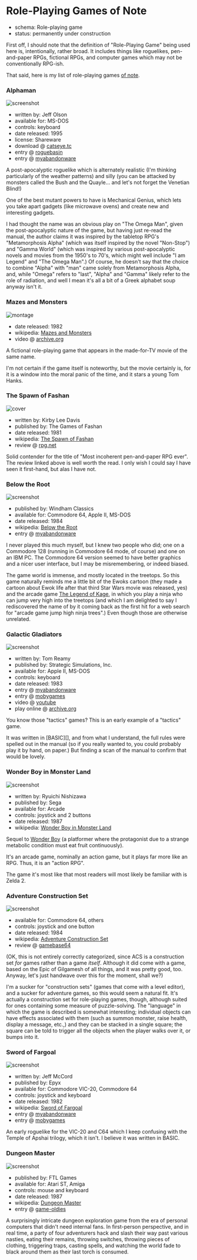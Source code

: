 Role-Playing Games of Note
==========================

*   schema: Role-playing game
*   status: permanently under construction

First off, I should note that the definition of "Role-Playing Game" being
used here is, intentionally, rather broad.  It includes things like
roguelikes, pen-and-paper RPGs, fictional RPGs, and computer games which
may not be conventionally RPG-ish.

That said, here is my list of role-playing games
[of note](A%20Note%20on%20Items%20of%20Note.md).

### Alphaman

![screenshot](http://www.myabandonware.com/media/screenshots/a/alphaman-315/alphaman_1.gif)

*   written by: Jeff Olson
*   available for: MS-DOS
*   controls: keyboard
*   date released: 1995
*   license: Shareware
*   download @ [catseye.tc](http://static.catseye.tc/redistfiles/msdos/Alphaman.zip)
*   entry @ [roguebasin](http://www.roguebasin.com/index.php?title=Alphaman)
*   entry @ [myabandonware](http://www.myabandonware.com/game/alphaman-315)

A post-apocalyptic roguelike which is alternately realistic (I'm thinking
particularly of the weather patterns) and silly (you can be attacked by
monsters called the Bush and the Quayle... and let's not forget the
Venetian Blind!)

One of the best mutant powers to have is Mechanical Genius, which lets you
take apart gadgets (like microwave ovens) and create new and interesting
gadgets.

I had thought the name was an obvious play on "The Omega Man", given the
post-apocalyptic nature of the game, but having just re-read the manual,
the author claims it was inspired by the tabletop RPG's "Metamorphosis Alpha"
(which was itself inspired by the novel "Non-Stop") and "Gamma World" (which
was inspired by various post-apocalyptic novels and movies from the 1950's to
70's, which might well include "I am Legend" and "The Omega Man".) Of course,
he doesn't say that the choice to combine "Alpha" with "man" came solely from
Metamorphosis Alpha, and, while "Omega" refers to "last", "Alpha" and "Gamma"
likely refer to the role of radiation, and well I mean it's all a bit of a
Greek alphabet soup anyway isn't it.

### Mazes and Monsters

![montage](https://archive.org/download/mazes_and_monsters/mazes_and_monsters.gif)

*   date released: 1982
*   wikipedia: [Mazes and Monsters](https://en.wikipedia.org/wiki/Mazes_and_Monsters)
*   video @ [archive.org](https://archive.org/details/mazes_and_monsters)

A fictional role-playing game that appears in the made-for-TV movie of the
same name.

I'm not certain if the game itself is noteworthy, but the movie certainly
is, for it is a window into the moral panic of the time, and it stars a
young Tom Hanks.

### The Spawn of Fashan

![cover](https://www.rpg.net/pictures/cache/picthumb28836-medium.jpg)

*   written by: Kirby Lee Davis
*   published by: The Games of Fashan
*   date released: 1981
*   wikipedia: [The Spawn of Fashan](https://en.wikipedia.org/wiki/The_Spawn_of_Fashan)
*   review @ [rpg.net](https://www.rpg.net/reviews/archive/classic/rev_6157.phtml)

Solid contender for the title of "Most incoherent pen-and-paper RPG ever".  The
review linked above is well worth the read.  I only wish I could say I have seen
it first-hand, but alas I have not.

### Below the Root

![screenshot](http://www.myabandonware.com/media/screenshots/b/below-the-root-4v0/thumbs/below-the-root_4.png)

*   published by: Windham Classics
*   available for: Commodore 64, Apple II, MS-DOS
*   date released: 1984
*   wikipedia: [Below the Root](https://en.wikipedia.org/wiki/Below_the_Root_(video_game))
*   entry @ [myabandonware](http://www.myabandonware.com/game/below-the-root-3e)

I never played this much myself, but I knew two people who did; one on a Commodore 128
(running in Commodore 64 mode, of course) and one on an IBM PC.  The Commodore 64
version seemed to have better graphics and a nicer user interface, but I may be
misremembering, or indeed biased.

The game world is immense, and mostly located in the treetops.  So this game naturally
reminds me a little bit of the Ewoks cartoon (they made a cartoon about Ewok life
after that third Star Wars movie was released, yes) and the arcade game
[The Legend of Kage][], in which you play a ninja who can jump very high into the
treetops (and which I am delighted to say I rediscovered the name of by it coming
back as the first hit for a web search for "arcade game jump high ninja trees".)
Even though those are otherwise unrelated.

[The Legend of Kage]: https://en.wikipedia.org/wiki/The_Legend_of_Kage

### Galactic Gladiators

![screenshot](http://www.mobygames.com/images/shots/l/34565-galactic-gladiators-pc-booter-screenshot-the-game-board.gif)

*   written by: Tom Reamy
*   published by: Strategic Simulations, Inc.
*   available for: Apple II, MS-DOS
*   controls: keyboard
*   date released: 1983
*   entry @ [myabandonware](https://www.myabandonware.com/game/galactic-gladiators-u)
*   entry @ [mobygames](http://www.mobygames.com/game/pc-booter/galactic-gladiators)
*   video @ [youtube](https://www.youtube.com/watch?v=VwBSBldXSVo)
*   play online @ [archive.org](https://archive.org/details/msdos_Galactic_Gladiators_1983)

You know those "tactics" games?  This is an early example of a "tactics" game.

It was written in [BASIC][], and from what I understand, the full rules were spelled out in
the manual (so if you really wanted to, you could probably play it by hand, on paper.)
But finding a scan of the manual to confirm that would be lovely.

### Wonder Boy in Monster Land

![screenshot](https://upload.wikimedia.org/wikipedia/en/5/5e/Wonder_Boy_in_Monsterland.png)

*   written by: Ryuichi Nishizawa
*   published by: Sega
*   available for: Arcade
*   controls: joystick and 2 buttons
*   date released: 1987
*   wikipedia: [Wonder Boy in Monster Land](https://en.wikipedia.org/wiki/Wonder_Boy_in_Monster_Land)

Sequel to [Wonder Boy][] (a platformer where the protagonist due to a
strange metabolic condition must eat fruit continuously).

It's an arcade game, nominally an action game, but it
plays far more like an RPG.  Thus, it is an "action RPG".

The game it's most like that most readers will
most likely be familiar with is Zelda 2.

[Wonder Boy]: https://en.wikipedia.org/wiki/Wonder_Boy_(video_game)

### Adventure Construction Set

![screenshot](http://www.gamebase64.com/oldsite/gameofweek/adventures/adventureconstrset/Land_of_Aventuria.gif)

*   available for: Commodore 64, others
*   controls: joystick and one button
*   date released: 1984
*   wikipedia: [Adventure Construction Set](https://en.wikipedia.org/wiki/Adventure_Construction_Set)
*   review @ [gamebase64](http://www.gamebase64.com/oldsite/gameofweek/7/gotw_adventureconstrset.htm)

(OK, this is not entirely correctly categorized, since ACS is a construction
set *for* games rather than a game *itself*.  Although it did come with a game,
based on the Epic of Gilgamesh of all things, and it was pretty good, too.
Anyway, let's just handwave over this for the moment, shall we?)

I'm a sucker for "construction sets" (games that come with a level editor), and
a sucker for adventure games, so this would seem a natural fit. It's actually a
construction set for role-playing games, though, although suited for ones
containing some measure of puzzle-solving. The "language" in which the game is
described is somewhat interesting; individual objects can have effects
associated with them (such as summon monster, raise health, display a message,
etc.,) and they can be stacked in a single square; the square can be told to
trigger all the objects when the player walks over it, or bumps into it.

### Sword of Fargoal

![screenshot](http://www.myabandonware.com/media/screenshots/s/sword-of-fargoal-65p/thumbs/sword-of-fargoal_2.png)

*   written by: Jeff McCord
*   published by: Epyx
*   available for: Commodore VIC-20, Commodore 64
*   controls: joystick and keyboard
*   date released: 1982
*   wikipedia: [Sword of Fargoal](https://en.wikipedia.org/wiki/Sword_of_Fargoal)
*   entry @ [myabandonware](http://www.myabandonware.com/game/sword-of-fargoal-5df)
*   entry @ [mobygames](https://www.mobygames.com/game/sword-of-fargoal)

An early roguelike for the VIC-20 and C64 which I keep confusing with the Temple of
Apshai trilogy, which it isn't.  I believe it was written in BASIC.

### Dungeon Master

![screenshot](http://img2.game-oldies.com/sites/default/files/styles/large/public/snaps/commodore-amiga/dungeonmaster-v1-1-0833.png)

*   published by: FTL Games
*   available for: Atari ST, Amiga
*   controls: mouse and keyboard
*   date released: 1987
*   wikipedia: [Dungeon Master](https://en.wikipedia.org/wiki/Dungeon_Master_(video_game))
*   entry @ [game-oldies](http://game-oldies.com/play-online/dungeon-master-commodore-amiga)

A surprisingly intricate dungeon exploration game from the era of personal
computers that didn't need internal fans. In first-person perspective, and in
real time, a party of four adventurers hack and slash their way past various
nasties, eating their remains, throwing switches, throwing pieces of clothing,
triggering traps, casting spells, and watching the world fade to black around
them as their last torch is consumed.
